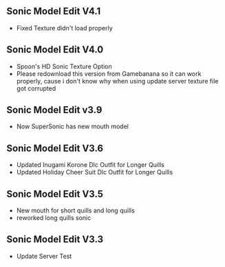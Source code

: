 ## Sonic Model Edit V4.1
- Fixed Texture didn't load properly

## Sonic Model Edit V4.0
- Spoon's HD Sonic Texture Option
- Please redownload this version from Gamebanana so it can work properly, cause i don't know why when using update server texture file got corrupted

## Sonic Model Edit v3.9
- Now SuperSonic has new mouth model

## Sonic Model Edit V3.6
- Updated Inugami Korone Dlc Outfit for Longer Quills
- Updated Holiday Cheer Suit Dlc Outfit for Longer Quills

## Sonic Model Edit V3.5
- New mouth for short quills and long quills
- reworked long quills sonic

## Sonic Model Edit V3.3
- Update Server Test
